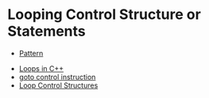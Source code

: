 
# Looping Control Structure or Statements
* [Pattern](./Pattern.md)


- [Loops in C++](./Loops_in_C++.md)
- [goto control instruction](goto_control_instruction.md)
- [Loop Control Structures](Loop_Control_Structures.md)

